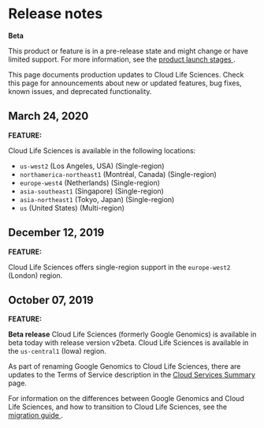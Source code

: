 #  Release notes

**Beta**

This product or feature is in a pre-release state and might change or have
limited support. For more information, see the [ product launch stages
](/products#product-launch-stages) .

This page documents production updates to Cloud Life Sciences. Check this page
for announcements about new or updated features, bug fixes, known issues, and
deprecated functionality.

##  March 24, 2020

**FEATURE:**

Cloud Life Sciences is available in the following locations:

  * ` us-west2 ` (Los Angeles, USA) (Single-region) 
  * ` northamerica-northeast1 ` (Montréal, Canada) (Single-region) 
  * ` europe-west4 ` (Netherlands) (Single-region) 
  * ` asia-southeast1 ` (Singapore) (Single-region) 
  * ` asia-northeast1 ` (Tokyo, Japan) (Single-region) 
  * ` us ` (United States) (Multi-region) 

##  December 12, 2019

**FEATURE:**

Cloud Life Sciences offers single-region support in the ` europe-west2 `
(London) region.

##  October 07, 2019

**FEATURE:**

**Beta release** Cloud Life Sciences (formerly Google Genomics) is available
in beta today with release version v2beta. Cloud Life Sciences is available in
the ` us-central1 ` (Iowa) region.

As part of renaming Google Genomics to Cloud Life Sciences, there are updates
to the Terms of Service description in the [ Cloud Services Summary
](https://cloud.google.com/terms/services) page.

For information on the differences between Google Genomics and Cloud Life
Sciences, and how to transition to Cloud Life Sciences, see the [ migration
guide ](https://cloud.google.com/life-sciences/docs/how-tos/migration) .


